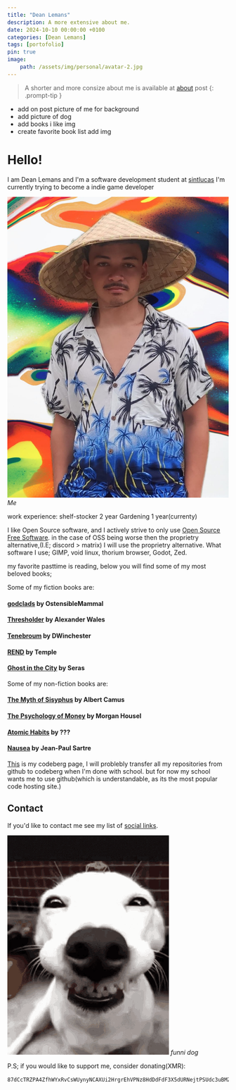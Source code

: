 ```yaml
---
title: "Dean Lemans"
description: A more extensive about me.
date: 2024-10-10 00:00:00 +0100
categories: [Dean Lemans]
tags: [portofolio]
pin: true
image:
    path: /assets/img/personal/avatar-2.jpg
---
```

>A shorter and more consize about me is available at [about](https://deanlemans.github.io/about/) post
{: .prompt-tip }
- add on post picture of me for background
- add picture of dog
- add books i like img
- create favorite book list add img

# Hello!
I am Dean Lemans and I'm a software development student at [sintlucas](https://www.sintlucas.nl/)
I'm currently trying to become a indie game developer

![me](/assets/img/personal/avatar-2.jpg)
_Me_

work experience:
shelf-stocker 2 year
Gardening 1 year(currenty)


I like Open Source software, and I actively strive to only use [Open Source](https://opensource.org/osd) [Free Software](https://writefreesoftware.org/learn).
in the case of OSS being worse then the proprietry alternative,(I.E; discord > matrix) I will use the proprietry alternative.
What software I use; GIMP, void linux, thorium browser, Godot, Zed.

my favorite pasttime is reading, below you will find some of my most beloved books;

Some of my fiction books are:

#### [godclads](https://www.royalroad.com/fiction/59663/godclads) by OstensibleMammal
#### [Thresholder](https://www.royalroad.com/fiction/60396/thresholder) by Alexander Wales
#### [Tenebroum](https://www.royalroad.com/fiction/32615/rend) by DWinchester
#### [REND](https://www.royalroad.com/fiction/32615/rend) by Temple
#### [Ghost in the City](https://www.royalroad.com/fiction/62125/ghost-in-the-city-cyberpunk-gamer-si) by Seras


Some of my non-fiction books are:

#### [The Myth of Sisyphus](https://www.goodreads.com/book/show/91950.The_Myth_of_Sisyphus) by Albert Camus
#### [The Psychology of Money](https://www.goodreads.com/book/show/41881472-the-psychology-of-money) by Morgan Housel
#### [Atomic Habits](https://www.goodreads.com/book/show/40121378-atomic-habits) by ???
#### [Nausea](https://www.goodreads.com/book/show/298275.Nausea) by Jean-Paul Sartre



[This](https://codeberg.org/deanlemans) is my codeberg page, I will problebly transfer all my repositories from github to codeberg when I'm done with school. but for now my school wants me to use github(which is understandable, as its the most popular code hosting site.)


## Contact

If you'd like to contact me see my list of [social links](https://linksta.cc/@Dean).

![WRizz](assets/img/personal/smilingdog.gif)
_funni dog_

P.S; if you would like to support me, consider donating(XMR): 
```
87dCcTRZPA4ZfhWYxRvCsWUynyNCAXUi2HrgrEhVPNz8HdDdFdF3X5dURNejtPSUdc3uBMZpri5D4PJqJwacXDa1AYahHQ5
```